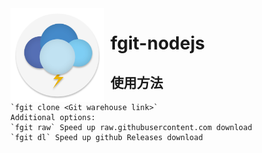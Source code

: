 <img width="150" height="150" align="left" style="float: left; margin: 0 10px 0 0;" alt="fastgit" src="https://raw.githubusercontent.com/FastGitORG/logo/master/v2.1.png">

# fgit-nodejs

## 使用方法

```
`fgit clone <Git warehouse link>`
Additional options:
`fgit raw` Speed up raw.githubusercontent.com download
`fgit dl` Speed up github Releases download
```
